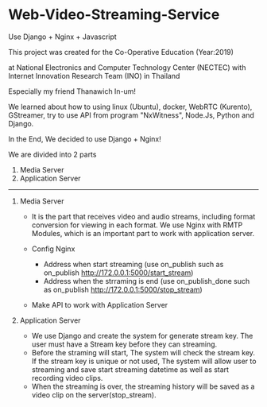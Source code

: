 # Web-Video-Streaming-Service
Use Django + Nginx + Javascript

This project was created for the Co-Operative Education (Year:2019)

at National Electronics and Computer Technology Center (NECTEC)
with Internet Innovation Research Team (INO) in Thailand

Especially my friend Thanawich In-um!

We learned about how to using linux (Ubuntu), docker, WebRTC (Kurento), GStreamer, try to use API from program "NxWitness", Node.Js, Python and Django.

In the End, We decided to use Django + Nginx!

We are divided into 2 parts
1. Media Server 
2. Application Server

-----------------------------------------------------------------------------------------------------------------------------------------------------------
1. Media Server 
    - It is the part that receives video and audio streams, including format conversion for viewing in each format.
    We use Nginx with RMTP Modules, which is an important part to work with application server.

    - Config Nginx 
      - Address when start streaming (use on_publish such as on_publish http://172.0.0.1:5000/start_stream)
      - Address when the strraming is end (use on_publish_done such as on_publish http://172.0.0.1:5000/stop_stream)

    - Make API to work with Application Server
    

2. Application Server
    - We use Django and create the system for generate stream key. The user must have a Stream key before they can streaming.
    - Before the straming will start, The system will check the stream key.
    If the stream key is unique or not used, The system will allow user to streaming and save start streaming datetime as well as start recording video clips.
    - When the streaming is over, the streaming history will be saved as a video clip on the server(stop_stream).


